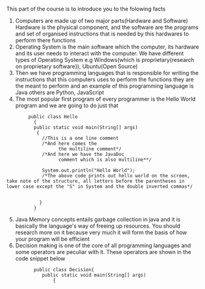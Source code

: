  This part of the course is to introduce you to the folowing facts
  1. Computers are made up of two major parts(Hardware and Software) Hardware is the physical component, and the software are the programs and set of organised instructions that is needed by this hardwares to perform there functions
  2. Operating System is the main software which the computer, its hardware and its user needs to interact with the computer. We have different types of Operating System e.g Windows(which is proprietary{research on proprietary software}), Ubuntu(Open Source) 
  3. Then we have programming languages that is responsible for writing the instructions that this computers uses to perform the functions they are the meant to perform and an example of this programming language is Java others are Python, JavaScript
  4. The most popular first program of every programmer is the Hello World program and we are going to do just that 
 ```
         public class Hello
           {
           public static void main(String[] args)
            {
              //This is a one line comment
              /*And here comes the
                    the multiline comment*/
              /*And here we have the JavaDoc 
                    comment which is also multiline**/
              
              System.out.println("Hello World");
              /*The above code prints out hello world on the screen, take note of the structure, all letters before the parentheses in lower case except the "S" in System and the double inverted commas*/
 
        
             }
           }
```
   5. Java Memory concepts entails garbage collection in java and it is basically the language's way of freeing up resources. You should research more on it because very much it will form the basis of how your program will be efficient
   6. Decision making is one of the core of all programming languages and some operators are peculiar with it. These operators are shown in the code snippet below
```
          public class Decision{
             public static void main(String[] args)
                 {
                   
           
